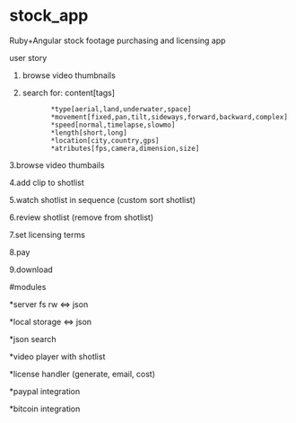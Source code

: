 # stock_app
Ruby+Angular stock footage purchasing and licensing app

user story

1. browse video thumbnails

2. search for:  content[tags]

              *type[aerial,land,underwater,space]
              *movement[fixed,pan,tilt,sideways,forward,backward,complex]
              *speed[normal,timelapse,slowmo]
              *length[short,long]
              *location[city,country,gps]
              *atributes[fps,camera,dimension,size]

3.browse video thumbails

4.add clip to shotlist

5.watch shotlist in sequence (custom sort shotlist)

6.review shotlist (remove from shotlist)

7.set licensing terms

8.pay

9.download





#modules

*server fs rw <=> json

*local storage <=> json

*json search

*video player with shotlist

*license handler (generate, email, cost)

*paypal integration

*bitcoin integration

